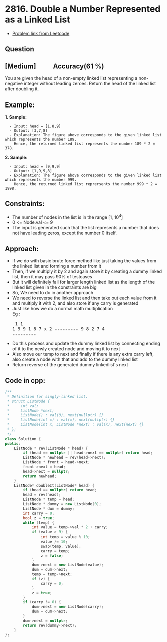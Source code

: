 # 2816. Double a Number Represented as a Linked List
- [Problem link from Leetcode](https://leetcode.com/problems/double-a-number-represented-as-a-linked-list/description/)
## Question
## [Medium] &nbsp;&nbsp;&nbsp;&nbsp;&nbsp;&nbsp;&nbsp;&nbsp;&nbsp; Accuracy(61 %)
You are given the head of a non-empty linked list representing a non-negative integer without leading zeroes.
Return the head of the linked list after doubling it.
## Example:
**1. Sample:**

      - Input: head = [1,8,9]
      - Output: [3,7,8]
      - Explanation: The figure above corresponds to the given linked list which represents the number 189. 
        Hence, the returned linked list represents the number 189 * 2 = 378.

**2. Sample:**

      - Input: head = [9,9,9]
      - Output: [1,9,9,8]
      - Explanation: The figure above corresponds to the given linked list which represents the number 999. 
        Hence, the returned linked list reprersents the number 999 * 2 = 1998. 
 
## Constraints:
- The number of nodes in the list is in the range [1, 10<sup>4</sup>]
- 0 <= Node.val <= 9
- The input is generated such that the list represents a number that does not have leading zeros, except the number 0 itself.

## Approach:
- If we do with basic brute force method like just taking the values from the linked list and forming a number from it
- Then, if we multiply it by 2 and again store it by creating a dummy linked list, then it may pass 90% of testcases
- But it will definitely fail for larger length linked list as the length of the linked list given in the constraints are big
- So, We need to do in another approach
- We need to reverse the linked list and then take out each value from it and multiply it with 2, and also store if any carry is generated
- Just like how we do a normal math multiplication
<br>Eg :  <pre>
  1   1 1
  9 9 1 8 7
      x    2
  **---------**
  9 8 2 7 4
  **---------**
  </pre>
- Do this process and update the dummy linked list by connecting ending of it to the newly created node and moving it to next
- Also move our temp to next and finally if there is any extra carry left, also create a node with that and add to the dummy linked list
- Return reverse of the generated dummy linkedlist's next

## Code in cpp:
```cpp
/**
 * Definition for singly-linked list.
 * struct ListNode {
 *     int val;
 *     ListNode *next;
 *     ListNode() : val(0), next(nullptr) {}
 *     ListNode(int x) : val(x), next(nullptr) {}
 *     ListNode(int x, ListNode *next) : val(x), next(next) {}
 * };
 */
class Solution {
public:
    ListNode * rev(ListNode * head) {
        if (head == nullptr || head->next == nullptr) return head;
        ListNode * newhead = rev(head->next);
        ListNode * front = head->next;
        front->next = head;
        head->next = nullptr;
        return newhead;
    }
    ListNode* doubleIt(ListNode* head) {
        if (head == nullptr) return head;
        head = rev(head);
        ListNode * temp = head;
        ListNode * dummy = new ListNode(0);
        ListNode * dum = dummy;
        int carry = 0;
        bool z = true;
        while (temp) {
            int value = temp->val * 2 + carry;
            if (value > 9) {
                int temp = value % 10;
                value /= 10; 
                swap(temp, value);
                carry = temp;
                z = false;
            }
            dum->next = new ListNode(value);
            dum = dum->next;
            temp = temp->next;
            if (z) {
                carry = 0;
            }
            z = true;
        }
        if (carry != 0) {
            dum->next = new ListNode(carry);
            dum = dum->next;
        }
        dum->next = nullptr;
        return rev(dummy->next);
    }
};
```
